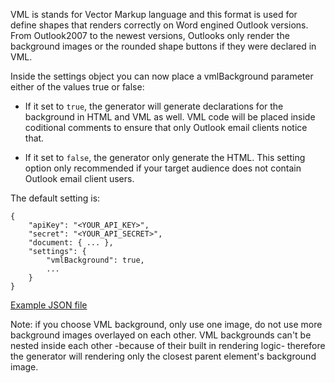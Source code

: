 
VML is stands for Vector Markup language and this format is used for define shapes that renders correctly on Word engined Outlook versions. From Outlook2007 to the newest versions, Outlooks only render the background images or the rounded shape buttons if they were declared in VML.

Inside the settings object you can now place a vmlBackground parameter either of the values true or false:

- If it set to `true`, the generator will generate declarations for the background in HTML and VML as well. VML code will be placed inside coditional comments to ensure that only Outlook email clients notice that.

- If it set to `false`, the generator only generate the HTML. This setting option only recommended if your target audience does not contain Outlook email client users.

The default setting is:

```
{
	"apiKey": "<YOUR_API_KEY>",
	"secret": "<YOUR_API_SECRET>",
	"document: { ... },
	"settings": {
		"vmlBackground": true,
        ...
	}
}
```

[Example JSON file](../../email-generator-docs/full-email-layout-examples/vml_background_example.json)

Note: if you choose VML background, only use one image, do not use more background images overlayed on each other. VML backgrounds can't be nested inside each other -because of their built in rendering logic- therefore the generator will rendering only the closest parent element's background image.
